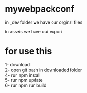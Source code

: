 # mywebpackconf
<p>
in _dev folder we have our orginal files
</p>
<p>
in assets we have out export
</p>

# for use this
<p>
1- download 
<br>
2- open git bash in downloaded folder
<br>
4- run npm install
<br>
5- run npm update
<br>
6- run npm run build